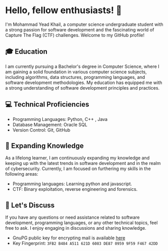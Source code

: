 
<!--
**yeadkhail/yeadkhail** is a ✨ _special_ ✨ repository because its `README.md` (this file) appears on your GitHub profile.

Here are some ideas to get you started:

- 🔭 I’m currently working on ...
- 🌱 I’m currently learning ...
- 👯 I’m looking to collaborate on ...
- 🤔 I’m looking for help with ...
- 💬 Ask me about ...
- 📫 How to reach me: ...
- 😄 Pronouns: ...
- ⚡ Fun fact: ...
-->
# Hello, fellow enthusiasts! 👋

I'm Mohammad Yead Khail, a computer science undergraduate student with a strong passion for software development and the fascinating world of Capture The Flag (CTF) challenges. Welcome to my GitHub profile!

## 🎓 Education

I am currently pursuing a Bachelor's degree in Computer Science, where I am gaining a solid foundation in various computer science subjects, including algorithms, data structures, programming languages, and software development methodologies. My education has equipped me with a strong understanding of software development principles and practices.
<!--
## 🔭 Current Projects

Apart from my academic pursuits, I actively engage in software development projects to further enhance my skills and broaden my horizons. Here are a few of my current projects:

- [Project 1](link): Briefly describe project 1 related to software development.
- [Project 2](link): Briefly describe project 2 related to software development.
- [Project 3](link): Briefly describe project 3 related to software development.
-->
## 💻 Technical Proficiencies
<!--
I am well-versed in a variety of programming languages, tools, and technologies used in software development. Some of the key areas of my expertise include:
-->
- Programming Languages: Python, C++ , Java
- Database Management: Oracle SQL
- Version Control: Git, GitHub

## 🌱 Expanding Knowledge

As a lifelong learner, I am continuously expanding my knowledge and keeping up with the latest trends in software development and in the realm of cybersecurity. Currently, I am focused on furthering my skills in the following areas:

- Programming languages: Learning python and javascript.
- CTF: Binary exploitation, reverse engineering and forensics.
<!--
## 👯 Collaboration Opportunities

I am always excited about collaborating with fellow software enthusiasts on interesting projects or contributing to open-source repositories. If you have any exciting ideas or opportunities for collaboration, feel free to reach out!
-->
## 💬 Let's Discuss

If you have any questions or need assistance related to software development, programming languages, or any other technical topics, feel free to ask. I enjoy engaging in discussions and sharing knowledge.
<!--
## 📫 How to Reach Me

You can reach me via email at [your.email@example.com](mailto:your.email@example.com) or connect with me on [LinkedIn](https://www.linkedin.com/in/your-profile/). I am eager to connect with like-minded individuals and explore new software development opportunities.
-->
- GnuPG public key for encrypting mail is available [here](https://gist.github.com/yeadkhail/5f3f47da4e1d20664eecfb4023201414)
- Key Fingerprint: `3FB2 B484 A511 621D 6083 DE87 0959 9F59 F467 42DD`
